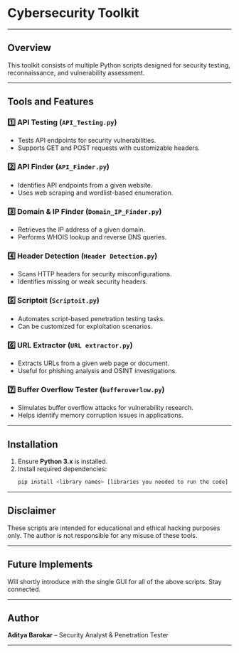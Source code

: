 # Cybersecurity Toolkit

---

## Overview
This toolkit consists of multiple Python scripts designed for security testing, reconnaissance, and vulnerability assessment.

---

## Tools and Features

### 1️⃣ API Testing (`API_Testing.py`)
- Tests API endpoints for security vulnerabilities.
- Supports GET and POST requests with customizable headers.

### 2️⃣ API Finder (`API_Finder.py`)
- Identifies API endpoints from a given website.
- Uses web scraping and wordlist-based enumeration.

### 3️⃣ Domain & IP Finder (`Domain_IP_Finder.py`)
- Retrieves the IP address of a given domain.
- Performs WHOIS lookup and reverse DNS queries.

### 4️⃣ Header Detection (`Header Detection.py`)
- Scans HTTP headers for security misconfigurations.
- Identifies missing or weak security headers.

### 5️⃣ Scriptoit (`Scriptoit.py`)
- Automates script-based penetration testing tasks.
- Can be customized for exploitation scenarios.

### 6️⃣ URL Extractor (`URL extractor.py`)
- Extracts URLs from a given web page or document.
- Useful for phishing analysis and OSINT investigations.

### 7️⃣ Buffer Overflow Tester (`bufferoverlow.py`)
- Simulates buffer overflow attacks for vulnerability research.
- Helps identify memory corruption issues in applications.

---

## Installation
1. Ensure **Python 3.x** is installed.
2. Install required dependencies:
   ```bash
   pip install <library names> [libraries you needed to run the code]

---

## Disclaimer
These scripts are intended for educational and ethical hacking purposes only. The author is not responsible for any misuse of these tools.

---

## Future Implements
Will shortly introduce with the single GUI for all of the above scripts. Stay connected.

---

## Author
**Aditya Barokar** – Security Analyst & Penetration Tester

---

